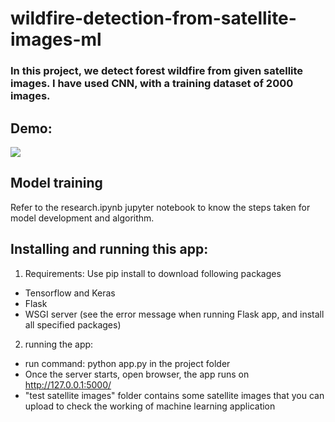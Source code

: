 # wildfire-detection-from-satellite-images-ml

### In this project, we detect forest wildfire from given satellite images. I have used CNN, with a training dataset of 2000 images. 

## Demo:
<img src="pics/demo.gif"/>

## Model training
Refer to the research.ipynb jupyter notebook to know the steps taken for model development and algorithm.

## Installing and running this app:
1. Requirements:
Use pip install to download following packages
  - Tensorflow and Keras
  - Flask
  - WSGI server (see the error message when running Flask app, and install all specified packages)
  
 2. running the app:
  - run command: python app.py in the project folder
  - Once the server starts, open browser, the app runs on http://127.0.0.1:5000/
  - "test satellite images" folder contains some satellite images that you can upload to check the working of machine learning application
  
